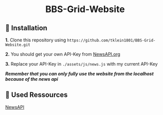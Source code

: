 <h1 align="center">BBS-Grid-Website</h1>

## :wrench: Installation

**1.** Clone this repository using `https://github.com/tklein1801/BBS-Grid-Website.git`

**2.** You should get your own API-Key from [NewsAPI.org](https://newsapi.org/)

**3.** Replace your API-Key in `./assets/js/news.js` with my current API-Key

_**Remember that you can only fully use the website from the localhost because of the news api**_

## :link: Used Ressources

[NewsAPI](https://newsapi.org/)
